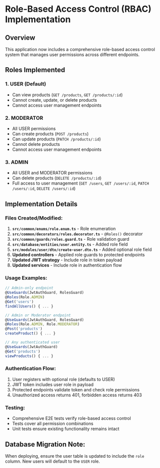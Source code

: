 # Role-Based Access Control (RBAC) Implementation

## Overview

This application now includes a comprehensive role-based access control system that manages user permissions across different endpoints.

## Roles Implemented

### 1. **USER** (Default)

- Can view products (`GET /products`, `GET /products/:id`)
- Cannot create, update, or delete products
- Cannot access user management endpoints

### 2. **MODERATOR**

- All USER permissions
- Can create products (`POST /products`)
- Can update products (`PATCH /products/:id`)
- Cannot delete products
- Cannot access user management endpoints

### 3. **ADMIN**

- All USER and MODERATOR permissions
- Can delete products (`DELETE /products/:id`)
- Full access to user management (`GET /users`, `GET /users/:id`, `PATCH /users/:id`, `DELETE /users/:id`)

## Implementation Details

### Files Created/Modified:

1. **`src/common/enums/role.enum.ts`** - Role enumeration
2. **`src/common/decorators/roles.decorator.ts`** - `@Roles()` decorator
3. **`src/common/guards/roles.guard.ts`** - Role validation guard
4. **`src/database/entities/user.entity.ts`** - Added role field
5. **`src/modules/user/dto/create-user.dto.ts`** - Added optional role field
6. **Updated controllers** - Applied role guards to protected endpoints
7. **Updated JWT strategy** - Include role in token payload
8. **Updated services** - Include role in authentication flow

### Usage Examples:

```typescript
// Admin-only endpoint
@UseGuards(JwtAuthGuard, RolesGuard)
@Roles(Role.ADMIN)
@Get('users')
findAllUsers() { ... }

// Admin or Moderator endpoint
@UseGuards(JwtAuthGuard, RolesGuard)
@Roles(Role.ADMIN, Role.MODERATOR)
@Post('products')
createProduct() { ... }

// Any authenticated user
@UseGuards(JwtAuthGuard)
@Get('products')
viewProducts() { ... }
```

### Authentication Flow:

1. User registers with optional role (defaults to USER)
2. JWT token includes user role in payload
3. Protected endpoints validate token and check role permissions
4. Unauthorized access returns 401, forbidden access returns 403

### Testing:

- Comprehensive E2E tests verify role-based access control
- Tests cover all permission combinations
- Unit tests ensure existing functionality remains intact

## Database Migration Note:

When deploying, ensure the user table is updated to include the `role` column. New users will default to the `USER` role.
